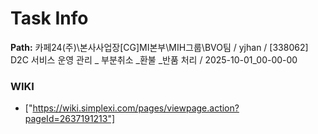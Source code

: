 # Task Info

**Path:** 카페24(주)\본사사업장\[CG]MI본부\MIH그룹\BVO팀 / yjhan / [338062] D2C 서비스 운영 관리 _ 부분취소 _환불 _반품 처리 / 2025-10-01_00-00-00

### WIKI
- ["https://wiki.simplexi.com/pages/viewpage.action?pageId=2637191213"]

